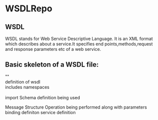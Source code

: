 # WSDLRepo

## WSDL
WSDL stands for Web Service Descriptive Language. It is an XML format which describes about a service.It specifies end points,methods,request and response parameters etc of a web service.

## Basic skeleton of a WSDL file:

 "<definitions>"  
	definition of wsdl  
	includes namespaces  
   <types>  
      import Schema definition being used  
   </types>  

   <message>  
      Message Structure  
   </message>  

   <portType>
      <operation>
         Operation being performed along with parameters 
      </operation>
   </portType>

   <binding>
      binding definiton
   </binding>

   <service>
      service definition
   </service>
</definitions>
